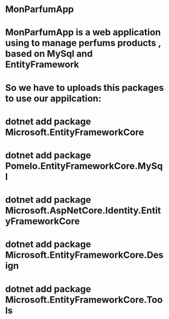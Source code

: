 # MonParfumApp
# MonParfumApp is a web application using to manage perfums products , based on MySql and EntityFramework
# So we have to uploads this packages to use our appilcation:
  # dotnet add package Microsoft.EntityFrameworkCore
  # dotnet add package Pomelo.EntityFrameworkCore.MySql
  # dotnet add package Microsoft.AspNetCore.Identity.EntityFrameworkCore
  # dotnet add package Microsoft.EntityFrameworkCore.Design
  # dotnet add package Microsoft.EntityFrameworkCore.Tools
